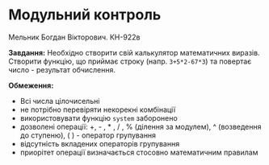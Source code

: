 # Модульний контроль
Мельник Богдан Вікторович. КН-922в

**Завдання:** Необхідно створити свій калькулятор математичних виразів. Створити функцію, що приймає строку (напр. `3+5*2-67*3`) та повертає число - результат обчислення.

**Обмеження:**
- Всі числа цілочисельні
- не потрібно перевіряти некорекні комбінації
- використовувати функцію `system` заборонено
- дозволені операції: +, - , * , / , % (ділення за модулем), ^ (возведення до ступеню), ( ) - оператор групування
- відсутність вкладених операторів групування
- приорітет операції визначається стосовно математичним правилам



